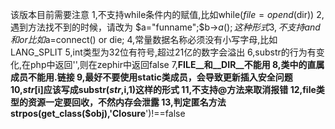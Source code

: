 该版本目前需要注意
1,不支持while条件内的赋值,比如while($file=opend($dir))
2,遇到方法找不到的时候，请改为 $a="funname";$b->$a();这种形式
3,不支持and和or比如$a=connect() or die;
4,常量数据名称必须没有小写字母,比如 LANG_SPLIT
5,int类型为32位有符号,超过21亿的数字会溢出
6,substr的行为有变化,在php中返回'',则在zephir中返回false
7,__FILE__和__DIR__不能用
8,类中的直属成员不能用.链接
9,最好不要使用static类成员，会导致更新插入安全问题
10,$str[$i]应该写成substr($str,$i,1)这样的形式
11,不支持@方法来取消报错
12,file类型的资源一定要回收，不然内存会泄露
13,判定匿名方法strpos(get_class($obj),'Closure__')!==false
